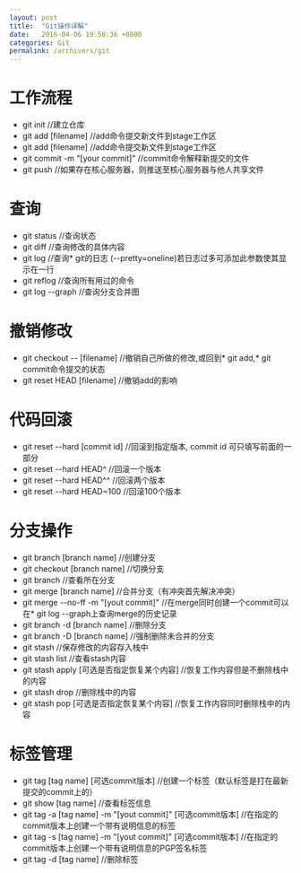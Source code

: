 ```yaml
---
layout: post
title:  "Git操作详解"
date:   2016-04-06 19:58:36 +0800
categories: Git
permalink: /archivers/git
---
```


# 工作流程

* git init //建立仓库
* git add [filename] //add命令提交新文件到stage工作区
* git add [filename] //add命令提交新文件到stage工作区
* git commit -m "[your commit]" //commit命令解释新提交的文件
* git push //如果存在核心服务器，则推送至核心服务器与他人共享文件


# 查询

* git status //查询状态
* git diff //查询修改的具体内容
* git log //查询* git的日志 (--pretty=oneline)若日志过多可添加此参数使其显示在一行
* git reflog //查询所有用过的命令
* git log --graph //查询分支合并图


# 撤销修改

* git checkout -- [filename] //撤销自己所做的修改,或回到* git add,* git commit命令提交的状态
* git reset HEAD [filename] //撤销add的影响


# 代码回滚

* git reset --hard [commit id] //回滚到指定版本, commit id 可只填写前面的一部分
* git reset --hard HEAD^ //回滚一个版本
* git reset --hard HEAD^^ //回滚两个版本
* git reset --hard HEAD~100 //回滚100个版本


# 分支操作

* git branch [branch name] //创建分支
* git checkout [branch name] //切换分支
* git branch //查看所在分支
* git merge [branch name] //合并分支（有冲突首先解决冲突）
* git merge --no-ff -m "[yout commit]" //在merge同时创建一个commit可以在* git log --graph上查询merge的历史记录
* git branch -d [branch name] //删除分支
* git branch -D [branch name] //强制删除未合并的分支
* git stash //保存修改的内容存入栈中
* git stash list //查看stash内容
* git stash apply [可选是否指定恢复某个内容] //恢复工作内容但是不删除栈中的内容
* git stash drop //删除栈中的内容
* git stash pop [可选是否指定恢复某个内容] //恢复工作内容同时删除栈中的内容


# 标签管理

* git tag [tag name] [可选commit版本] //创建一个标签（默认标签是打在最新提交的commit上的）
* git show [tag name] //查看标签信息
* git tag -a [tag name] -m "[yout commit]" [可选commit版本] //在指定的commit版本上创建一个带有说明信息的标签
* git tag -s [tag name] -m "[yout commit]" [可选commit版本] //在指定的commit版本上创建一个带有说明信息的PGP签名标签
* git tag -d [tag name] //删除标签
